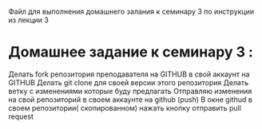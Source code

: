 Файл для выполнения домашнего залания к семинару 3 по инструкции из лекции 3
 
 # Домашнее задание к семинару 3 :

 Делать fork репозитория преподавателя на GITHUB в свой аккаунт на GITHUB
 Делать git clone  для своей версии этого репозитория
 Делать ветку с изменениями которые буду предлагать
 Отправляю изменения на свой репозиторий в своем аккаунте на github (push)
 В окне githud в своем репозитории( скопированном) нажать кнопку  отправить pull request
 